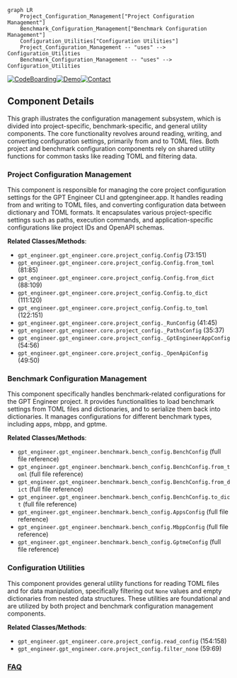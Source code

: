 ```mermaid
graph LR
    Project_Configuration_Management["Project Configuration Management"]
    Benchmark_Configuration_Management["Benchmark Configuration Management"]
    Configuration_Utilities["Configuration Utilities"]
    Project_Configuration_Management -- "uses" --> Configuration_Utilities
    Benchmark_Configuration_Management -- "uses" --> Configuration_Utilities
```
[![CodeBoarding](https://img.shields.io/badge/Generated%20by-CodeBoarding-9cf?style=flat-square)](https://github.com/CodeBoarding/GeneratedOnBoardings)[![Demo](https://img.shields.io/badge/Try%20our-Demo-blue?style=flat-square)](https://www.codeboarding.org/demo)[![Contact](https://img.shields.io/badge/Contact%20us%20-%20contact@codeboarding.org-lightgrey?style=flat-square)](mailto:contact@codeboarding.org)

## Component Details

This graph illustrates the configuration management subsystem, which is divided into project-specific, benchmark-specific, and general utility components. The core functionality revolves around reading, writing, and converting configuration settings, primarily from and to TOML files. Both project and benchmark configuration components rely on shared utility functions for common tasks like reading TOML and filtering data.

### Project Configuration Management
This component is responsible for managing the core project configuration settings for the GPT Engineer CLI and gptengineer.app. It handles reading from and writing to TOML files, and converting configuration data between dictionary and TOML formats. It encapsulates various project-specific settings such as paths, execution commands, and application-specific configurations like project IDs and OpenAPI schemas.


**Related Classes/Methods**:

- `gpt_engineer.gpt_engineer.core.project_config.Config` (73:151)
- `gpt_engineer.gpt_engineer.core.project_config.Config.from_toml` (81:85)
- `gpt_engineer.gpt_engineer.core.project_config.Config.from_dict` (88:109)
- `gpt_engineer.gpt_engineer.core.project_config.Config.to_dict` (111:120)
- `gpt_engineer.gpt_engineer.core.project_config.Config.to_toml` (122:151)
- `gpt_engineer.gpt_engineer.core.project_config._RunConfig` (41:45)
- `gpt_engineer.gpt_engineer.core.project_config._PathsConfig` (35:37)
- `gpt_engineer.gpt_engineer.core.project_config._GptEngineerAppConfig` (54:56)
- `gpt_engineer.gpt_engineer.core.project_config._OpenApiConfig` (49:50)


### Benchmark Configuration Management
This component specifically handles benchmark-related configurations for the GPT Engineer project. It provides functionalities to load benchmark settings from TOML files and dictionaries, and to serialize them back into dictionaries. It manages configurations for different benchmark types, including apps, mbpp, and gptme.


**Related Classes/Methods**:

- `gpt_engineer.gpt_engineer.benchmark.bench_config.BenchConfig` (full file reference)
- `gpt_engineer.gpt_engineer.benchmark.bench_config.BenchConfig.from_toml` (full file reference)
- `gpt_engineer.gpt_engineer.benchmark.bench_config.BenchConfig.from_dict` (full file reference)
- `gpt_engineer.gpt_engineer.benchmark.bench_config.BenchConfig.to_dict` (full file reference)
- `gpt_engineer.gpt_engineer.benchmark.bench_config.AppsConfig` (full file reference)
- `gpt_engineer.gpt_engineer.benchmark.bench_config.MbppConfig` (full file reference)
- `gpt_engineer.gpt_engineer.benchmark.bench_config.GptmeConfig` (full file reference)


### Configuration Utilities
This component provides general utility functions for reading TOML files and for data manipulation, specifically filtering out `None` values and empty dictionaries from nested data structures. These utilities are foundational and are utilized by both project and benchmark configuration management components.


**Related Classes/Methods**:

- `gpt_engineer.gpt_engineer.core.project_config.read_config` (154:158)
- `gpt_engineer.gpt_engineer.core.project_config.filter_none` (59:69)




### [FAQ](https://github.com/CodeBoarding/GeneratedOnBoardings/tree/main?tab=readme-ov-file#faq)